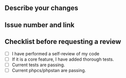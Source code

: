 ## Describe your changes

## Issue number and link

## Checklist before requesting a review

-   [ ] I have performed a self-review of my code
-   [ ] If it is a core feature, I have added thorough tests.
-   [ ] Current tests are passing.
-   [ ] Current phpcs/phpstan are passing.

